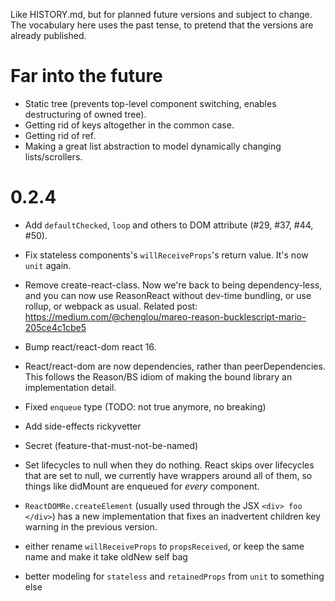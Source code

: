 Like HISTORY.md, but for planned future versions and subject to change. The vocabulary here uses the past tense, to pretend that the versions are already published.

# Far into the future

- Static tree (prevents top-level component switching, enables destructuring of owned tree).
- Getting rid of keys altogether in the common case.
- Getting rid of ref.
- Making a great list abstraction to model dynamically changing lists/scrollers.

# 0.2.4

- Add `defaultChecked`, `loop` and others to DOM attribute (#29, #37, #44, #50).
- Fix stateless components's `willReceiveProps`'s return value. It's now `unit` again.
- Remove create-react-class. Now we're back to being dependency-less, and you can now use ReasonReact without dev-time bundling, or use rollup, or webpack as usual. Related post: https://medium.com/@chenglou/mareo-reason-bucklescript-mario-205ce4c1cbe5
- Bump react/react-dom react 16.
- React/react-dom are now dependencies, rather than peerDependencies. This follows the Reason/BS idiom of making the bound library an implementation detail.

- Fixed `enqueue` type (TODO: not true anymore, no breaking)
- Add side-effects rickyvetter
- Secret (feature-that-must-not-be-named)
- Set lifecycles to null when they do nothing. React skips over lifecycles that are set to null, we currently have wrappers around all of them, so things like didMount are enqueued for *every* component.
- `ReactDOMRe.createElement` (usually used through the JSX `<div> foo </div>`) has a new implementation that fixes an inadvertent children key warning in the previous version.
- either rename `willReceiveProps` to `propsReceived`, or keep the same name and make it take oldNew self bag
- better modeling for `stateless` and `retainedProps` from `unit` to something else
